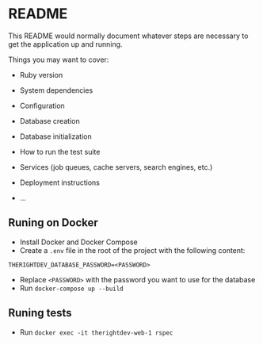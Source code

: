 # README

This README would normally document whatever steps are necessary to get the
application up and running.

Things you may want to cover:

* Ruby version

* System dependencies

* Configuration

* Database creation

* Database initialization

* How to run the test suite

* Services (job queues, cache servers, search engines, etc.)

* Deployment instructions

* ...

## Runing on Docker

- Install Docker and Docker Compose
- Create a `.env` file in the root of the project with the following content:
```
THERIGHTDEV_DATABASE_PASSWORD=<PASSWORD>
```
- Replace `<PASSWORD>` with the password you want to use for the database
- Run `docker-compose up --build`

## Runing tests
- Run `docker exec -it therightdev-web-1 rspec`